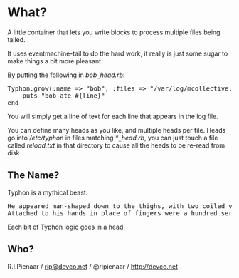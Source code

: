 What?
=====

A little container that lets you write blocks to process multiple files being tailed.

It uses eventmachine-tail to do the hard work, it really is just some sugar to make
things a bit more pleasant.

By putting the following in _bob`_`head.rb_:
<pre>
Typhon.grow(:name => "bob", :files => "/var/log/mcollective.log") do |file, pos, line|
    puts "bob ate #{line}"
end
</pre>

You will simply get a line of text for each line that appears in the log file.

You can define many heads as you like, and multiple heads per file.  Heads go into
_/etc/typhon_ in files matching _*`_`head.rb_, you can just touch a file called
_reload.txt_ in that directory to cause all the heads to be re-read from disk

The Name?
---------
Typhon is a mythical beast:

<pre>
He appeared man-shaped down to the thighs, with two coiled vipers in place of legs.
Attached to his hands in place of fingers were a hundred serpent heads, fifty per hand.
</pre>

Each bit of Typhon logic goes in a head.

Who?
----

R.I.Pienaar / rip@devco.net / @ripienaar / http://devco.net
